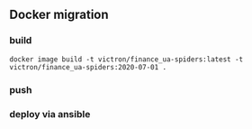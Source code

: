 ## Docker migration

### build
`docker image build -t victron/finance_ua-spiders:latest -t victron/finance_ua-spiders:2020-07-01 .`

### push 

### deploy via ansible